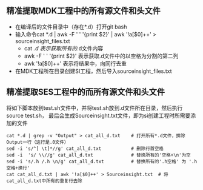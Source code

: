 ## 精准提取MDK工程中的所有源文件和头文件
- 在编译后的文件目录中（存在*.d）打开git bash
- 输入命令cat *.d | awk -F ' '  '{print $2}' | awk '!a[$0]++' > sourceinsight_files.txt
  - cat *.d 表示获取所有的*.d文件内容
  - awk -F ' '  '{print $2}' 表示获取.d文件中的以空格为分割的第二列
  - awk '!a[$0]++' 表示将结果中，向同行去重
- 在MDK工程所在目录创建SI工程，然后导入sourceinsight_files.txt


## 精准提取SES工程中的而所有源文件和头文件

将如下脚本放到test.sh文件中，并将test.sh放到.d文件所在目录，然后执行source test.sh， 最后会生成Sourceinsight.txt文件，即为si创建工程时所需要添加的文件
```
cat *.d | grep -v "Output" > cat_all_d.txt    # 打开所有*.d文件，排除Output一行（这行是.0文件）
sed -i 's/^[ \t]*//g' cat_all_d.txt           # 删除行首空格
sed -i  's/ \\//g' cat_all_d.txt              # 替换所有的'空格+\n'为空
sed -i 's/.h /.h \n/g' cat_all_d.txt          # 替换所有的'.h空格' 为 '.h空格+换行'
cat cat_all_d.txt | awk '!a[$0]++' > Sourceinsight.txt  # 将cat_all_d.txt中所有的重复行去除
```
